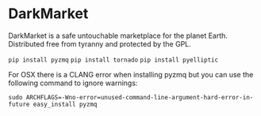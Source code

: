 DarkMarket
=======

DarkMarket is a safe untouchable marketplace for the planet Earth.
Distributed free from tyranny and protected by the GPL.

`pip install pyzmq`
`pip install tornado`
`pip install pyelliptic`

For OSX there is a CLANG error when installing pyzmq but you can use the following command to ignore warnings:

`sudo ARCHFLAGS=-Wno-error=unused-command-line-argument-hard-error-in-future easy_install pyzmq`


